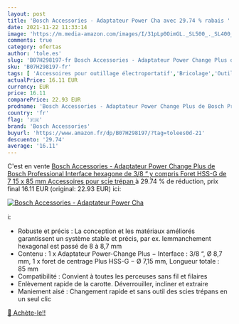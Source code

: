 ```yaml
---
layout: post
title: 'Bosch Accessories - Adaptateur Power Cha avec 29.74 % rabais '
date: 2021-11-22 11:33:14
image: 'https://m.media-amazon.com/images/I/31pLp0OimGL._SL500_._SL400_.jpg'
comments: true
category: ofertas
author: 'tole.es'
slug: 'B07H298197-fr Bosch Accessories - Adaptateur Power Change Plus de Bosch...'
sku: 'B07H298197-fr'
tags: [ 'Accessoires pour outillage électroportatif','Bricolage','Outillage à main et électroportatif','Scie-cloches','bosch accessories', ]
actualPrice: 16.11 EUR
currency: EUR
price: 16.11
comparePrice: 22.93 EUR
prodname: 'Bosch Accessories - Adaptateur Power Change Plus de Bosch Professional  Interface hexagone de 3/8 “  y compris Foret HSS-G de 7 15 x 85 mm  Accessoires pour scie trépan '
country: 'fr'
flag: '🇫🇷'
brand: 'Bosch Accessories'
buyurl: 'https://www.amazon.fr/dp/B07H298197/?tag=tolees0d-21'
descuento: '29.74'
average: '16.11'
---
```


C'est en vente [Bosch Accessories - Adaptateur Power Change Plus de Bosch Professional  Interface hexagone de 3/8 “  y compris Foret HSS-G de 7 15 x 85 mm  Accessoires pour scie trépan ](https://www.amazon.fr/dp/B07H298197/?tag=tolees0d-21)  à  29.74 % de réduction, prix final  16.11 EUR (original: 22.93 EUR) ici:

[![Bosch Accessories - Adaptateur Power Cha](https://m.media-amazon.com/images/I/31pLp0OimGL._SL500_._SL400_.jpg)](https://www.amazon.fr/dp/B07H298197/?tag=tolees0d-21)

ℹ️:

- Robuste et précis : La conception et les matériaux améliorés garantissent un système stable et précis, par ex. lemmanchement hexagonal est passé de 8 à 8,7 mm
- Contenu : 1 x Adaptateur Power-Change Plus − Interface : 3/8 “, Ø 8,7 mm, 1 x foret de centrage Plus HSS-G − Ø 7,15 mm, Longueur totale : 85 mm
- Compatibilité : Convient à toutes les perceuses sans fil et filaires
- Enlèvement rapide de la carotte. Déverrouiller, incliner et extraire
- Maniement aisé : Changement rapide et sans outil des scies trépans en un seul clic

[🛒 Achète-le!!](https://www.amazon.fr/dp/B07H298197/?tag=tolees0d-21)
